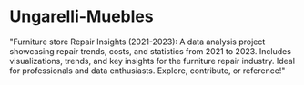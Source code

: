 # Ungarelli-Muebles
"Furniture store Repair Insights (2021-2023): A data analysis project showcasing repair trends, costs, and statistics from 2021 to 2023. Includes visualizations, trends, and key insights for the furniture repair industry. Ideal for professionals and data enthusiasts. Explore, contribute, or reference!"
